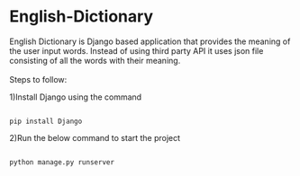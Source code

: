 # English-Dictionary
English Dictionary is Django based application that provides the meaning of the user input words. Instead of using third party API it uses json file consisting of all the words with their meaning.
<br/><br/>
Steps to follow:

1)Install Django using the command

```

pip install Django

```

2)Run the below command to start the project

```

python manage.py runserver

```
